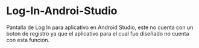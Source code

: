 # Log-In-Androi-Studio
Pantalla de Log In para aplicativo en Android Studio, este no cuenta con un boton de registro ya que el aplicativo para el cual fue diseñado no cuenta con esta funcion.
